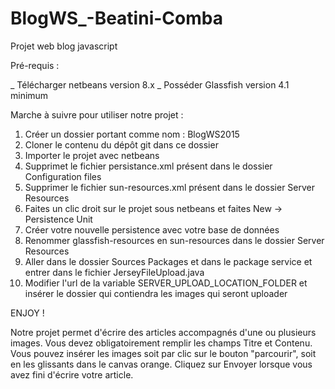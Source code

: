 # BlogWS_-Beatini-Comba
Projet web blog javascript

Pré-requis : 

_ Télécharger netbeans version 8.x
_ Posséder Glassfish version 4.1 minimum

Marche à suivre pour utiliser notre projet : 

1. Créer un dossier portant comme nom : BlogWS2015
2. Cloner le contenu du dépôt git dans ce dossier
3. Importer le projet avec netbeans
4. Supprimet le fichier persistance.xml présent dans le dossier Configuration files
5. Supprimer le fichier sun-resources.xml présent dans le dossier Server Resources
6. Faites un clic droit sur le projet sous netbeans et faites New -> Persistence Unit
7. Créer votre nouvelle persistence avec votre base de données
8. Renommer glassfish-resources en sun-resources dans le dossier Server Resources
9. Aller dans le dossier Sources Packages et dans le package service et entrer dans le fichier JerseyFileUpload.java
10. Modifier l'url de la variable SERVER_UPLOAD_LOCATION_FOLDER et insérer le dossier qui contiendra les images 
qui seront uploader

ENJOY !


Notre projet permet d'écrire des articles accompagnés d'une ou plusieurs images.
Vous devez obligatoirement remplir les champs Titre et Contenu.
Vous pouvez insérer les images soit par clic sur le bouton "parcourir", soit en les glissants dans le canvas orange.
Cliquez sur Envoyer lorsque vous avez fini d'écrire votre article.




